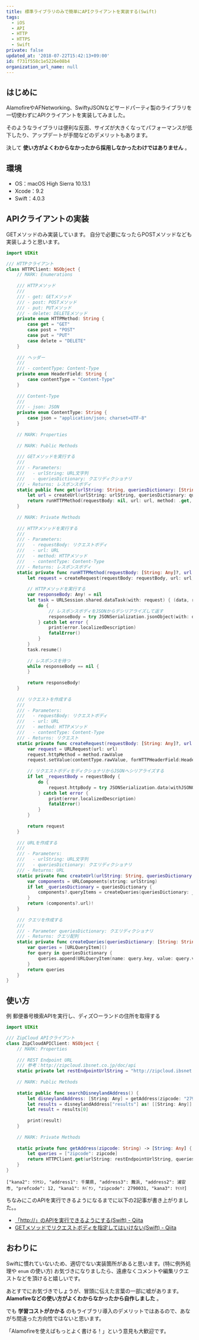 ```yaml
---
title: 標準ライブラリのみで簡単にAPIクライアントを実装する(Swift)
tags:
  - iOS
  - API
  - HTTP
  - HTTPS
  - Swift
private: false
updated_at: '2018-07-22T15:42:13+09:00'
id: f731f558c1e5226e08b4
organization_url_name: null
---
```

## はじめに

AlamofireやAFNetworking、SwiftyJSONなどサードパーティ製のライブラリを一切使わずにAPIクライアントを実装してみました。

そのようなライブラリは便利な反面、サイズが大きくなってパフォーマンスが低下したり、アップデートが手間などのデメリットもあります。

決して __使い方がよくわからなかったから採用しなかったわけではありません__ 。

## 環境

- OS：macOS High Sierra 10.13.1
- Xcode：9.2
- Swift：4.0.3

## APIクライアントの実装

GETメソッドのみ実装しています。
自分で必要になったらPOSTメソッドなども実装しようと思います。

```swift:HTTPClient.swift
import UIKit

/// HTTPクライアント
class HTTPClient: NSObject {
    // MARK: Enumerations
    
    /// HTTPメソッド
    ///
    /// - get: GETメソッド
    /// - post: POSTメソッド
    /// - put: PUTメソッド
    /// - delete: DELETEメソッド
    private enum HTTPMethod: String {
        case get = "GET"
        case post = "POST"
        case put = "PUT"
        case delete = "DELETE"
    }
    
    /// ヘッダー
    ///
    /// - contentType: Content-Type
    private enum HeaderField: String {
        case contentType = "Content-Type"
    }
    
    /// Content-Type
    ///
    /// - json: JSON
    private enum ContentType: String {
        case json = "application/json; charset=UTF-8"
    }
    
    // MARK: Properties
    
    // MARK: Public Methods
    
    /// GETメソッドを実行する
    ///
    /// - Parameters:
    ///   - urlString: URL文字列
    ///   - queriesDictionary: クエリディクショナリ
    /// - Returns: レスポンスボディ
    static public func get(urlString: String, queriesDictionary: [String: String]?) -> Any {
        let url = createUrl(urlString: urlString, queriesDictionary: queriesDictionary)
        return runHTTPMethod(requestBody: nil, url: url, method: .get, contentType: .json)
    }
    
    // MARK: Private Methods
    
    /// HTTPメソッドを実行する
    ///
    /// - Parameters:
    ///   - requestBody: リクエストボディ
    ///   - url: URL
    ///   - method: HTTPメソッド
    ///   - contentType: Content-Type
    /// - Returns: レスポンスボディ
    static private func runHTTPMethod(requestBody: [String: Any]?, url: URL, method: HTTPMethod, contentType: ContentType) -> Any {
        let request = createRequest(requestBody: requestBody, url: url, method: method, contentType: contentType)
        
        // HTTPメソッドを実行する
        var responseBody: Any! = nil
        let task = URLSession.shared.dataTask(with: request) { (data, response, error) in
            do {
                // レスポンスボディをJSONからデシリアライズして返す
                responseBody = try JSONSerialization.jsonObject(with: data!, options: .allowFragments)
            } catch let error {
                print(error.localizedDescription)
                fatalError()
            }
        }
        task.resume()
        
        // レスポンスを待つ
        while responseBody == nil {
        }
        
        return responseBody!
    }
    
    /// リクエストを作成する
    ///
    /// - Parameters:
    ///   - requestBody: リクエストボディ
    ///   - url: URL
    ///   - method: HTTPメソッド
    ///   - contentType: Content-Type
    /// - Returns: リクエスト
    static private func createRequest(requestBody: [String: Any]?, url: URL, method: HTTPMethod, contentType: ContentType) -> URLRequest {
        var request = URLRequest(url: url)
        request.httpMethod = method.rawValue
        request.setValue(contentType.rawValue, forHTTPHeaderField:HeaderField.contentType.rawValue)
        
        // リクエストボディをディクショナリからJSONへシリアライズする
        if let _requestBody = requestBody {
            do {
                request.httpBody = try JSONSerialization.data(withJSONObject: _requestBody, options: [])
            } catch let error {
                print(error.localizedDescription)
                fatalError()
            }
        }
        
        return request
    }
    
    /// URLを作成する
    ///
    /// - Parameters:
    ///   - urlString: URL文字列
    ///   - queriesDictionary: クエリディクショナリ
    /// - Returns: URL
    static private func createUrl(urlString: String, queriesDictionary: [String: String]?) -> URL {
        var components = URLComponents(string: urlString)
        if let _queriesDictionary = queriesDictionary {
            components?.queryItems = createQueries(queriesDictionary: _queriesDictionary)
        }
        return (components?.url)!
    }
    
    /// クエリを作成する
    ///
    /// - Parameter queriesDictionary: クエリディクショナリ
    /// - Returns: クエリ配列
    static private func createQueries(queriesDictionary: [String: String]) -> [URLQueryItem] {
        var queries = [URLQueryItem]()
        for query in queriesDictionary {
            queries.append(URLQueryItem(name: query.key, value: query.value))
        }
        return queries
    }
}
```

## 使い方

例
郵便番号検索APIを実行し、ディズ○ーランドの住所を取得する

```swift:ZipCloudAPIClient.swift
import UIKit

/// ZipCloud APIクライアント
class ZipCloudAPIClient: NSObject {
    // MARK: Properties
    
    /// REST Endpoint URL
    /// 参考：http://zipcloud.ibsnet.co.jp/doc/api
    static private let restEndpointUrlString = "http://zipcloud.ibsnet.co.jp/api/search"
    
    // MARK: Public Methods
    
    static public func searchDisneylandAddress() {
        let disneylandAddress: [String: Any] = getAddress(zipcode: "279-0031")
        let results = disneylandAddress["results"] as! [[String: Any]]
        let result = results[0]
        
        print(result)
    }
    
    // MARK: Private Methods
    
    static private func getAddress(zipcode: String) -> [String: Any] {
        let queries = ["zipcode": zipcode]
        return HTTPClient.get(urlString: restEndpointUrlString, queriesDictionary: queries) as! [String: Any]
    }
}
```

```json:searchDisneylandAddress()の実行結果
["kana2": ｳﾗﾔｽｼ, "address1": 千葉県, "address3": 舞浜, "address2": 浦安市, "prefcode": 12, "kana1": ﾁﾊﾞｹﾝ, "zipcode": 2790031, "kana3": ﾏｲﾊﾏ]
```

ちなみにこのAPIを実行できるようになるまでに以下の2記事が書き上がりました。。

- [「http://」のAPIを実行できるようにする(Swift) - Qiita](https://qiita.com/uhooi/items/68939999c2c31e5f5557)
- [GETメソッドでリクエストボディを指定してはいけない(Swift) - Qiita](https://qiita.com/uhooi/items/e82c8d294a8465a3e6f3#_reference-1012bdd8673e590c81a3)

## おわりに

Swiftに慣れていないため、適切でない実装箇所があると思います。(特に例外処理や `enum` の使い方)
お気づきになりましたら、遠慮なくコメントや編集リクエストなどを頂けると嬉しいです。

あとすでにお気づきでしょうが、冒頭に伝えた言葉の一部に嘘があります。
__Alamofireなどの使い方がよくわからなかったから自作しました__ 。

でも __学習コストがかかる__ のもライブラリ導入のデメリットではあるので、あながち間違った方向性ではないと思います。

「Alamofireを使えばもっとよく書ける！」という意見も大歓迎です。
